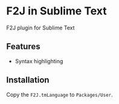 # F2J in Sublime Text

F2J plugin for Sublime Text

## Features

* Syntax highlighting

## Installation

Copy the `F2J.tmLanguage` to `Packages/User`.
